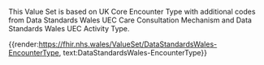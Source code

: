 <div class="warning"><span class="ImplementWarn"></span></div>

This Value Set is based on UK Core Encounter Type with additional codes from Data Standards Wales UEC Care Consultation Mechanism and Data Standards Wales UEC Activity Type.

{{render:https://fhir.nhs.wales/ValueSet/DataStandardsWales-EncounterType, text:DataStandardsWales-EncounterType}}

